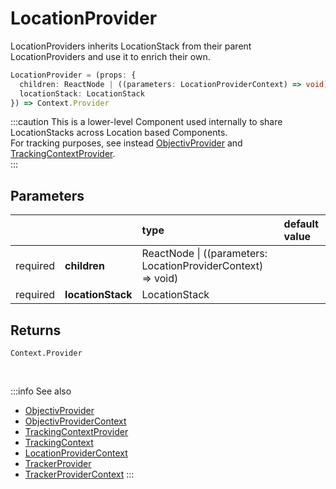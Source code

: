 # LocationProvider

LocationProviders inherits LocationStack from their parent LocationProviders and use it to enrich their own.   

```ts
LocationProvider = (props: { 
  children: ReactNode | ((parameters: LocationProviderContext) => void), 
  locationStack: LocationStack
}) => Context.Provider
```

:::caution
This is a lower-level Component used internally to share LocationStacks across Location based Components.    
For tracking purposes, see instead [ObjectivProvider](/tracking/react-native/api-reference/providers/ObjectivProvider.md) and [TrackingContextProvider](/tracking/react-native/api-reference/providers/TrackingContextProvider.md).  
:::

## Parameters
|          |                   | type                                                             | default value |
|:--------:|:------------------|:-----------------------------------------------------------------|:--------------|
| required | **children**      | ReactNode &vert; ((parameters: LocationProviderContext) => void) |               |
| required | **locationStack** | LocationStack                                                    |               |

## Returns
`Context.Provider`

<br />

:::info See also
- [ObjectivProvider](/tracking/react-native/api-reference/providers/ObjectivProvider.md)
- [ObjectivProviderContext](/tracking/react-native/api-reference/providers/ObjectivProviderContext.md)
- [TrackingContextProvider](/tracking/react-native/api-reference/providers/TrackingContextProvider.md)
- [TrackingContext](/tracking/react-native/api-reference/providers/TrackingContext.md)
- [LocationProviderContext](/tracking/react-native/api-reference/providers/LocationProviderContext.md)
- [TrackerProvider](/tracking/react-native/api-reference/providers/TrackerProvider.md)
- [TrackerProviderContext](/tracking/react-native/api-reference/providers/TrackerProviderContext.md)
:::
